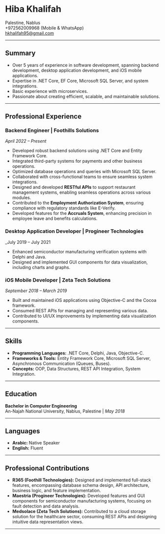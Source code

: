 
# Hiba Khalifah  
Palestine, Nablus  
+972562009968 (Mobile & WhatsApp)  
hkhalifah95@gmail.com  

---

## Summary  
- Over 5 years of experience in software development, spanning backend development, desktop application development, and iOS mobile applications.  
- Expertise in .NET Core, EF Core, Microsoft SQL Server, and system integrations.  
- Basic experience with microservices.  
- Passionate about creating efficient, scalable, and maintainable solutions.  

---

## Professional Experience  

### Backend Engineer | Foothills Solutions  
_April 2022 – Present_  
- Developed robust backend solutions using .NET Core and Entity Framework Core.  
- Integrated third-party systems for payments and other business operations.  
- Optimized database operations and queries with Microsoft SQL Server.  
- Collaborated with cross-functional teams to ensure seamless system integrations.
- Designed and developed **RESTful APIs** to support restaurant management systems, enabling seamless operations across various modules.  
- Contributed to the **Employment Authorization System**, ensuring compliance with regulatory standards like E-Verify.  
- Developed features for the **Accruals System**, enhancing precision in employee leave and benefits calculations.  

### Desktop Application Developer | Progineer Technologies  
_July 2019 – July 2021  
- Enhanced semiconductor manufacturing verification systems with Delphi and Java.  
- Designed and implemented GUI components for data visualization, including charts and graphs.  

### iOS Mobile Developer | Zeta Tech Solutions  
_September 2018 – March 2019_  
- Built and maintained iOS applications using Objective-C and the Cocoa framework.  
- Consumed REST APIs for managing and representing various data.  
- Contributed to UI/UX improvements by implementing data visualization components.  

---

## Skills  
- **Programming Languages:** .NET Core, Delphi, Java, Objective-C.  
- **Frameworks & Tools:** Entity Framework Core, Microsoft SQL Server, Asynchronous Communication (Queues, Buses).  
- **Concepts:** OOP, Data Structures, REST API Integration, System Integration.  

---

## Education  
**Bachelor in Computer Engineering**  
An-Najah National University, Nablus, Palestine | _May 2018_  

---

## Languages  
- **Arabic:** Native Speaker  
- **English:** Fluent  

---

## Professional Contributions  
- **R365 (Foothill Technologies):** Designed and implemented full-stack features, encompassing database schema design, API architecture, business logic, and feature implementation.
- **Maestria (Progineer Technologies):** Developed features and GUI components for semiconductor manufacturing systems, focusing on fault detection and data analysis.  
- **Medsolace (Zeta Tech Solutions):** Contributed to a cloud storage solution for the healthcare sector, consuming REST APIs and designing intuitive data representation views.  

---
